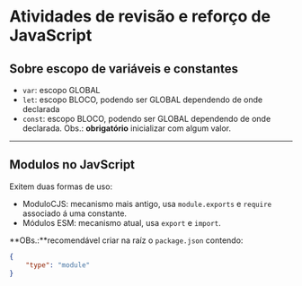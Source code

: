 # Atividades de revisão e reforço de JavaScript

## Sobre escopo de variáveis e constantes

- `var`: escopo GLOBAL
- `let`: escopo BLOCO, podendo ser GLOBAL dependendo de onde declarada
- `const`: escopo BLOCO, podendo ser GLOBAL dependendo de onde declarada. Obs.: **obrigatório** inicializar com algum valor.


---

## Modulos no JavScript

Exitem duas formas de uso:

- ModuloCJS: mecanismo mais antigo, usa `module.exports` e `require` associado á uma constante.
- Módulos ESM: mecanismo atual, usa `export` e `import`.

**OBs.:**recomendável criar na raíz o `package.json` contendo: 


```json
{ 
    "type": "module"
} 
```
